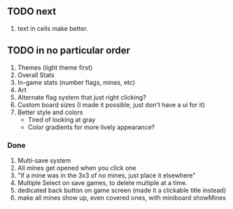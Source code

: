 ## TODO next

1. text in cells make better.

## TODO in no particular order

1. Themes (light theme first)
2. Overall Stats
3. In-game stats (number flags, mines, etc)
4. Art
5. Alternate flag system that just right clicking?
6. Custom board sizes (I made it possible, just don't have a ui for it)
7. Better style and colors
    - Tired of looking at gray
    - Color gradients for more lively appearance?

### Done

1. Multi-save system
2. All mines get opened when you click one
3. "If a mine was in the 3x3 of no mines, just place it elsewhere"
4. Multiple Select on save games, to delete multiple at a time.
5. dedicated back button on game screen (made it a clickable title instead)
6. make all mines show up, even covered ones, with miniboard showMines
